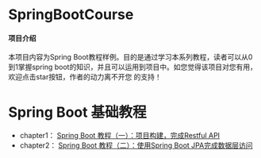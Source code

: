# SpringBootCourse

#### 项目介绍
本项目内容为Spring Boot教程样例。目的是通过学习本系列教程，读者可以从0到1掌握spring boot的知识，并且可以运用到项目中。如您觉得该项目对您有用，欢迎点击star按钮，作者的动力离不开您 的支持！

# Spring Boot 基础教程
- chapter1： [Spring Boot 教程（一）：项目构建，完成Restful API](https://segmentfault.com/a/1190000014604077)
- chapter2： [Spring Boot 教程（二）：使用Spring Boot JPA完成数据层访问](http://https://segmentfault.com/a/1190000014614591)
